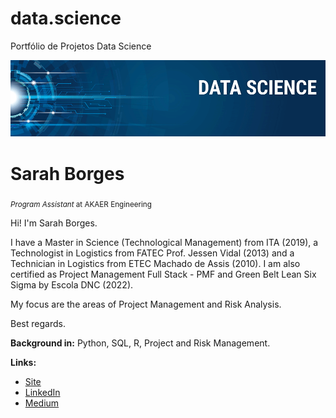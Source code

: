 # data.science
Portfólio de Projetos Data Science

<p align="center">
  <img src="banner.png" >
</p>

# Sarah Borges
<sub>*Program Assistant* at AKAER Engineering </sub>

Hi! I'm Sarah Borges.
 
I have a Master in Science (Technological Management) from ITA (2019), a Technologist in Logistics from FATEC Prof. Jessen Vidal (2013) and a Technician in Logistics from ETEC Machado de Assis (2010). 
I am also certified as Project Management Full Stack - PMF and Green Belt Lean Six Sigma by Escola DNC (2022).

My focus are the areas of Project Management and Risk Analysis.

Best regards.

**Background in:** Python, SQL, R, Project and Risk Management.

**Links:**
* [Site](https://sites.google.com/view/resume-sarah-borges/main-page)
* [LinkedIn](https://www.linkedin.com/in/sarah-borges-msc/)
* [Medium](https://medium.com/@sarahfsborges2021)
